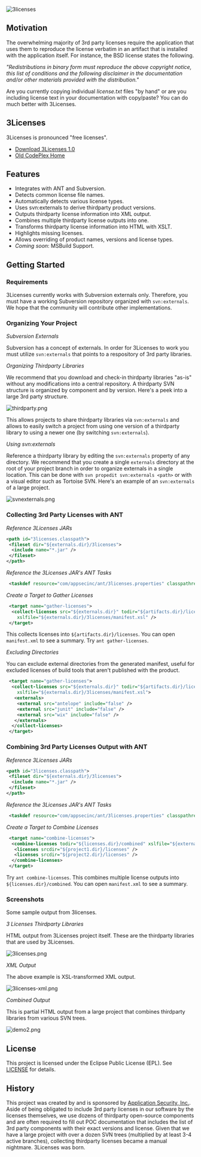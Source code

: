 ![3licenses](https://raw.github.com/dblock/3licenses/master/3licenses.jpg)

## Motivation

The overwhelming majority of 3rd party licenses require the application that uses them to reproduce the license verbatim in an artifact that is installed with the application itself. For instance, the BSD license states the following. 

_"Redistributions in binary form must reproduce the above copyright notice, this list of conditions and the following disclaimer in the documentation and/or other materials provided with the distribution."_

Are you currently copying individual _license.txt_ files "by hand" or are you including license text in your documentation with copy/paste? You can do much better with 3Licenses.

## 3Licenses

3Licenses is pronounced "free licenses".

* [Download 3Licenses 1.0](https://github.com/downloads/dblock/3licenses/3licenses-1.0.zip)
* [Old CodePlex Home](http://3licenses.codeplex.com/)

## Features

* Integrates with ANT and Subversion.
* Detects common license file names.
* Automatically detects various license types.
* Uses svn:externals to derive thirdparty product versions.
* Outputs thirdparty license information into XML output.
* Combines multiple thirdparty license outputs into one.
* Transforms thirdparty license information into HTML with XSLT.
* Highlights missing licenses.
* Allows overriding of product names, versions and license types.
* *Coming soon*: MSBuild Support.

## Getting Started

### Requirements

3Licenses currently works with Subversion externals only. Therefore, you must have a working Subversion repository organized with `svn:externals`. We hope that the community will contribute other implementations.

### Organizing Your Project

*Subversion Externals*

Subversion has a concept of externals. In order for 3Licenses to work you must utilize `svn:externals` that points to a respository of 3rd party libraries. 

*Organizing Thirdparty Libraries*

We recommend that you download and check-in thirdparty libraries "as-is" without any modifications into a central repository. A thirdparty SVN structure is organized by component and by version. Here's a peek into a large 3rd party structure.

![thirdparty.png](https://raw.github.com/dblock/3licenses/master/images/thirdparty.png)

This allows projects to share thirdparty libraries via `svn:externals` and allows to easily switch a project from using one version of a thirdparty library to using a newer one (by switching `svn:externals`).

*Using svn:externals*

Reference a thirdparty library by editing the `svn:externals` property of any directory. We recommend that you create a single `externals` directory at the root of your project branch in order to organize externals in a single location. This can be done with `svn propedit svn:externals <path>` or with a visual editor such as Tortoise SVN. Here's an example of an `svn:externals` of a large project.

![svnexternals.png](https://raw.github.com/dblock/3licenses/master/images/svnexternals.png)

### Collecting 3rd Party Licenses with ANT

*Reference 3Licenses JARs*

``` xml
<path id="3licenses.classpath">
 <fileset dir="${externals.dir}/3licenses">
  <include name="*.jar" />
 </fileset>
</path>
```

*Reference the 3Licenses JAR's ANT Tasks*

``` xml
 <taskdef resource="com/appsecinc/ant/3licenses.properties" classpathref="3licenses.classpath" />
```

*Create a Target to Gather Licenses*

``` xml
 <target name="gather-licenses">
  <collect-licenses src="${externals.dir}" todir="${artifacts.dir}/licenses" maxDepth="3" 
    xslfile="${externals.dir}/3licenses/manifest.xsl" />
 </target>
```

This collects licenses into `${artifacts.dir}/licenses`. You can open `manifest.xml` to see a summary. Try `ant gather-licenses`.

*Excluding Directories*

You can exclude external directories from the generated manifest, useful for excluded licenses of build tools that aren't published with the product.

``` xml
 <target name="gather-licenses">
  <collect-licenses src="${externals.dir}" todir="${artifacts.dir}/licenses" maxDepth="3" 
    xslfile="${externals.dir}/3licenses/manifest.xsl">
   <externals>
    <external src="antelope" include="false" />
    <external src="junit" include="false" />
    <external src="wix" include="false" />
   </externals>
  </collect-licenses>
 </target>
```

### Combining 3rd Party Licenses Output with ANT

*Reference 3Licenses JARs*

``` xml
<path id="3licenses.classpath">
 <fileset dir="${externals.dir}/3licenses">
  <include name="*.jar" />
 </fileset>
</path>
```

*Reference the 3Licenses JAR's ANT Tasks*

``` xml
 <taskdef resource="com/appsecinc/ant/3licenses.properties" classpathref="3licenses.classpath" />
```

*Create a Target to Combine Licenses*

``` xml
 <target name="combine-licenses">
  <combine-licenses todir="${licenses.dir}/combined" xslfile="${externals.dir}/3licenses/manifest.xsl">
   <licenses srcdir="${project1.dir}/licenses" />
   <licenses srcdir="${project2.dir}/licenses" />
  </combine-licenses>
 </target>
```

Try `ant combine-licenses`. This combines multiple license outputs into `${licenses.dir}/combined`. You can open `manifest.xml` to see a summary.

### Screenshots

Some sample output from 3licenses.

*3 Licenses Thirdparty Libraries*

HTML output from 3Licenses project itself. These are the thirdparty libraries that are used by 3Licenses.

![3licenses.png](https://raw.github.com/dblock/3licenses/master/images/3licenses.png)

*XML Output*

The above example is XSL-transformed XML output.

![3licenses-xml.png](https://raw.github.com/dblock/3licenses/master/images/3licenses-xml.png)

*Combined Output*

This is partial HTML output from a large project that combines thirdparty libraries from various SVN trees.

![demo2.png](https://raw.github.com/dblock/3licenses/master/images/demo2.png)

## License

This project is licensed under the Eclipse Public License (EPL). See [LICENSE](https://raw.github.com/dblock/3licenses/master/LICENSE) for details.

## History

This project was created by and is sponsored by [Application Security, Inc.](http://www.appsecinc.com). Aside of being obligated to include 3rd party licenses in our software by the licenses themselves, we use dozens of thirdparty open-source components and are often required to fill out POC documentation that includes the list of 3rd party components with their exact versions and license. Given that we have a large project with over a dozen SVN trees (multiplied by at least 3-4 active branches), collecting thirdparty licenses became a manual nightmare. 3Licenses was born.
